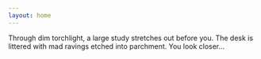 ```yaml
---
layout: home
---
```


Through dim torchlight, a large study stretches out before you. The desk is
littered with mad ravings etched into parchment. You look closer...